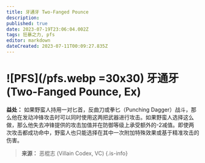 ```yaml
---
title: 牙通牙 Two-Fanged Pounce
description: 
published: true
date: 2023-07-19T23:06:04.002Z
tags: 狂暴之力, pfs
editor: markdown
dateCreated: 2023-07-11T00:09:27.835Z
---
```


# ![PFS](/pfs.webp =30x30) 牙通牙 (Two-Fanged Pounce, Ex)

**益处：** 如果野蛮人持用一对匕首，反曲刀或拳匕（Punching Dagger）战斗，那么他在发动冲锋攻击时可以同时使用这两把武器进行攻击。如果野蛮人选择这么做，那么他失去冲锋提供的攻击加值并在防御等级上承受额外的-2减值。即使两次攻击都成功命中，野蛮人也只能选择在其中一次附加特殊效果或基于精准攻击的伤害。

> **来源：** 恶棍志 (Villain Codex, VC)
{.is-info}
